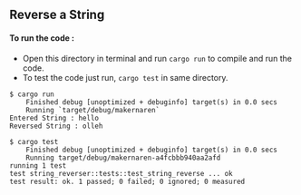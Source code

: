 ## Reverse a String
#### To run the code : 
* Open this directory in terminal and run `cargo run` to compile and run the code.
* To test the code just run, `cargo test` in same directory.
```
$ cargo run
    Finished debug [unoptimized + debuginfo] target(s) in 0.0 secs
    Running `target/debug/makernaren`
Entered String : hello
Reversed String : olleh

$ cargo test
    Finished debug [unoptimized + debuginfo] target(s) in 0.0 secs
    Running target/debug/makernaren-a4fcbbb940aa2afd
running 1 test
test string_reverser::tests::test_string_reverse ... ok
test result: ok. 1 passed; 0 failed; 0 ignored; 0 measured
```